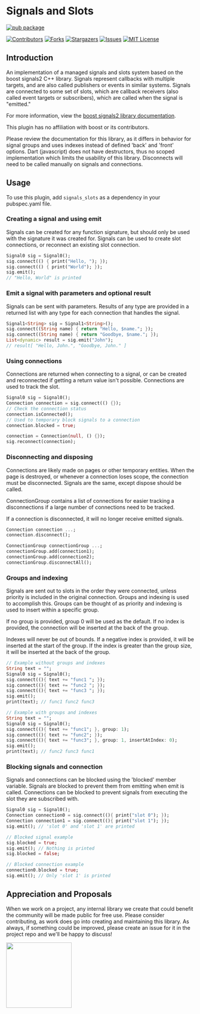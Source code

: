 # Signals and Slots

[![pub package](https://img.shields.io/pub/v/signals_slots.svg)](https://pub.dev/packages/signals_slots)

[![Contributors][contributors-shield]][contributors-url]
[![Forks][forks-shield]][forks-url]
[![Stargazers][stars-shield]][stars-url]
[![Issues][issues-shield]][issues-url]
[![MIT License][license-shield]][license-url]

## Introduction

An implementation of a managed signals and slots system based on the boost signals2 C++ library. Signals represent callbacks with multiple targets, and are also called publishers or events in similar systems. Signals are connected to some set of slots, which are callback receivers (also called event targets or subscribers), which are called when the signal is "emitted."

For more information, view the [boost signals2 library documentation](https://www.boost.org/doc/libs/1_61_0/doc/html/signals2.html).

This plugin has no affiliation with boost or its contributors.

Please review the documentation for this library, as it differs in behavior for signal groups and uses indexes instead of defined 'back' and 'front' options. Dart (javascript) does not have destructors, thus no scoped implementation which limits the usability of this library. Disconnects will need to be called manually on signals and connections.

## Usage
To use this plugin, add `signals_slots` as a dependency in your pubspec.yaml file.

### Creating a signal and using emit
Signals can be created for any function signature, but should only be used with the signature it was created for. Signals can be used to create slot connections, or reconnect an existing slot connection.

```dart
Signal0 sig = Signal0();
sig.connect(() { print("Hello, "); });
sig.connect(() { print("World"); });
sig.emit();
// "Hello, World" is printed
```

### Emit a signal with parameters and optional result
Signals can be sent with parameters. Results of any type are provided in a returned list with any type for each connection that handles the signal.

```dart
Signal1<String> sig = Signal1<String>();
sig.connect((String name) { return "Hello, $name."; });
sig.connect((String name) { return "Goodbye, $name."; });
List<dynamic> result = sig.emit("John");
// result[ "Hello, John.", "Goodbye, John." ]
```

### Using connections
Connections are returned when connecting to a signal, or can be created and reconnected if getting a return value isn't possible. Connections are used to track the slot.

```dart
Signal0 sig = Signal0();
Connection connection = sig.connect(() {});
// Check the connection status
connection.isConnected();
// Used to temporary block signals to a connection
connection.blocked = true;

connection = Connection(null, () {});
sig.reconnect(connection);
```

### Disconnecting and disposing
Connections are likely made on pages or other temporary entities. When the page is destroyed, or whenever a connection loses scope, the connection must be disconnected. Signals are the same, except dispose should be called.

ConnectionGroup contains a list of connections for easier tracking a disconnections if a large number of connections need to be tracked.

If a connection is disconnected, it will no longer receive emitted signals.

```dart
Connection connection ...;
connection.disconnect();

ConnectionGroup connectionGroup ...;
connectionGroup.add(connection1);
connectionGroup.add(connection2);
connectionGroup.disconnectAll();
```

### Groups and indexing
Signals are sent out to slots in the order they were connected, unless priority is included in the original connection. Groups and indexing is used to accomplish this. Groups can be thought of as priority and indexing is used to insert within a specific group.

If no group is provided, group 0 will be used as the default.
If no index is provided, the connection will be inserted at the back of the group.

Indexes will never be out of bounds. If a negative index is provided, it will be inserted at the start of the group. If the index is greater than the group size, it will be inserted at the back of the group.

```dart
// Example without groups and indexes
String text = "";
Signal0 sig = Signal0();
sig.connect((){ text += "func1 "; });
sig.connect((){ text += "func2 "; });
sig.connect((){ text += "func3 "; });
sig.emit();
print(text); // func1 func2 func3
```

```dart
// Example with groups and indexes
String text = "";
Signal0 sig = Signal0();
sig.connect((){ text += "func1"; }, group: 1);
sig.connect((){ text += "func2"; });
sig.connect((){ text += "func3"; }, group: 1, insertAtIndex: 0);
sig.emit();
print(text); // func2 func3 func1
```

### Blocking signals and connection
Signals and connections can be blocked using the 'blocked' member variable. Signals are blocked to prevent them from emitting when emit is called. Connections can be blocked to prevent signals from executing the slot they are subscribed with.

```dart
Signal0 sig = Signal0();
Connection connection0 = sig.connect((){ print("slot 0"); });
Connection connection1 = sig.connect((){ print("slot 1"); });
sig.emit(); // 'slot 0' and 'slot 1' are printed

// Blocked signal example
sig.blocked = true;
sig.emit(); // Nothing is printed
sig.blocked = false;

// Blocked connection example
connection0.blocked = true;
sig.emit(); // Only 'slot 1' is printed
```

## Appreciation and Proposals

When we work on a project, any internal library we create that could benefit the community will be made public for free use. Please consider contributing, as work does go into creating and maintaining this library. As always, if something could be improved, please create an issue for it in the project repo and we'll be happy to discuss!

[<img src="img/buymecoffee.png" width="175"/>](https://www.buymeacoffee.com/voidari)

<!-- MARKDOWN LINKS & IMAGES -->
<!-- https://www.markdownguide.org/basic-syntax/#reference-style-links -->
[contributors-shield]: https://img.shields.io/github/contributors/voidari/flutter-signals-slots.svg?style=for-the-badge
[contributors-url]: https://github.com/voidari/flutter-signals-slots/graphs/contributors
[forks-shield]: https://img.shields.io/github/forks/voidari/flutter-signals-slots.svg?style=for-the-badge
[forks-url]: https://github.com/voidari/flutter-signals-slots/network/members
[stars-shield]: https://img.shields.io/github/stars/voidari/flutter-signals-slots.svg?style=for-the-badge
[stars-url]: https://github.com/voidari/flutter-signals-slots/stargazers
[issues-shield]: https://img.shields.io/github/issues/voidari/flutter-signals-slots.svg?style=for-the-badge
[issues-url]: https://github.com/voidari/flutter-signals-slots/issues
[license-shield]: https://img.shields.io/github/license/voidari/flutter-signals-slots.svg?style=for-the-badge
[license-url]: https://github.com/voidari/flutter-signals-slots/blob/main/LICENSE